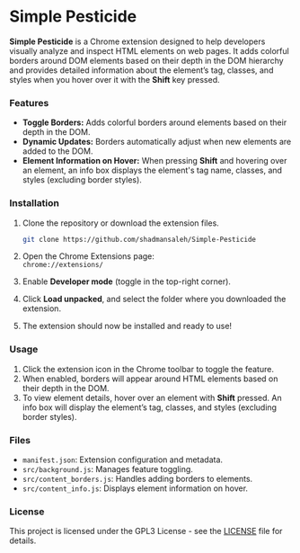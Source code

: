 # Simple Pesticide

**Simple Pesticide** is a Chrome extension designed to help developers visually analyze and inspect HTML elements on web pages. It adds colorful borders around DOM elements based on their depth in the DOM hierarchy and provides detailed information about the element’s tag, classes, and styles when you hover over it with the **Shift** key pressed.

### Features

- **Toggle Borders:** Adds colorful borders around elements based on their depth in the DOM.
- **Dynamic Updates:** Borders automatically adjust when new elements are added to the DOM.
- **Element Information on Hover:** When pressing **Shift** and hovering over an element, an info box displays the element's tag name, classes, and styles (excluding border styles).

### Installation

1. Clone the repository or download the extension files.

   ```bash
   git clone https://github.com/shadmansaleh/Simple-Pesticide

   ```

2. Open the Chrome Extensions page:  
   `chrome://extensions/`

3. Enable **Developer mode** (toggle in the top-right corner).

4. Click **Load unpacked**, and select the folder where you downloaded the extension.

5. The extension should now be installed and ready to use!

### Usage

1. Click the extension icon in the Chrome toolbar to toggle the feature.
2. When enabled, borders will appear around HTML elements based on their depth in the DOM.
3. To view element details, hover over an element with **Shift** pressed. An info box will display the element’s tag, classes, and styles (excluding border styles).

### Files

- `manifest.json`: Extension configuration and metadata.
- `src/background.js`: Manages feature toggling.
- `src/content_borders.js`: Handles adding borders to elements.
- `src/content_info.js`: Displays element information on hover.

### License

This project is licensed under the GPL3 License - see the [LICENSE](LICENSE) file for details.
